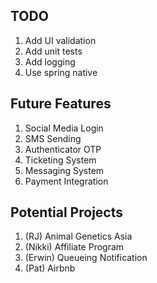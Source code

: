 ## TODO
1. Add UI validation
2. Add unit tests
3. Add logging
4. Use spring native

## Future Features
1. Social Media Login
2. SMS Sending
3. Authenticator OTP
4. Ticketing System
5. Messaging System
6. Payment Integration
 
## Potential Projects
1. (RJ) Animal Genetics Asia
2. (Nikki) Affiliate Program
3. (Erwin) Queueing Notification
4. (Pat) Airbnb

